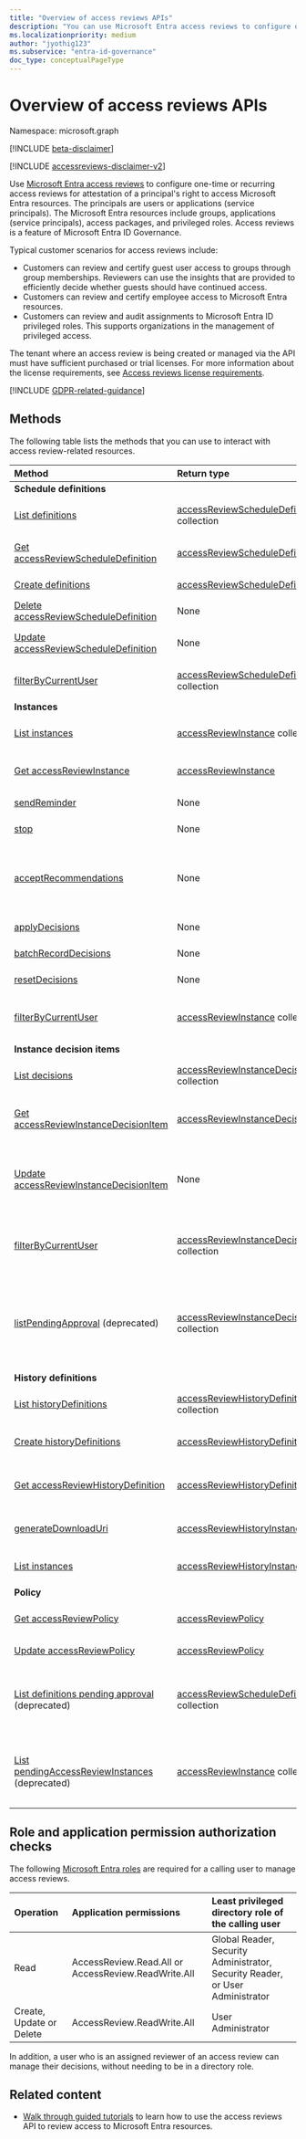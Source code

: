 ```yaml
---
title: "Overview of access reviews APIs"
description: "You can use Microsoft Entra access reviews to configure one-time or recurring access reviews for attestation of a principal's access rights."
ms.localizationpriority: medium
author: "jyothig123"
ms.subservice: "entra-id-governance"
doc_type: conceptualPageType
---
```


# Overview of access reviews APIs

Namespace: microsoft.graph

[!INCLUDE [beta-disclaimer](../../includes/beta-disclaimer.md)]

[!INCLUDE [accessreviews-disclaimer-v2](../../includes/accessreviews-disclaimer-v2.md)]

Use [Microsoft Entra access reviews](/entra/id-governance/access-reviews-overview) to configure one-time or recurring access reviews for attestation of a principal's right to access Microsoft Entra resources. The principals are users or applications (service principals). The Microsoft Entra resources include groups, applications (service principals), access packages, and privileged roles. Access reviews is a feature of Microsoft Entra ID Governance.

Typical customer scenarios for access reviews include:

- Customers can review and certify guest user access to groups through group memberships. Reviewers can use the insights that are provided to efficiently decide whether guests should have continued access.
- Customers can review and certify employee access to Microsoft Entra resources.
- Customers can review and audit assignments to Microsoft Entra ID privileged roles. This supports organizations in the management of privileged access.

The tenant where an access review is being created or managed via the API must have sufficient purchased or trial licenses. For more information about the license requirements, see [Access reviews license requirements](/azure/active-directory/governance/access-reviews-overview#license-requirements).

[!INCLUDE [GDPR-related-guidance](../../includes/gdpr-msgraph-export-note.md)]

## Methods

The following table lists the methods that you can use to interact with access review-related resources.

| Method           | Return type    |Description|
|:---------------|:--------|:----------|
|**Schedule definitions**| | |
|[List definitions](../api/accessreviewset-list-definitions.md) | [accessReviewScheduleDefinition](accessreviewscheduledefinition.md) collection | Get a list of the [accessReviewScheduleDefinition](../resources/accessreviewscheduledefinition.md) objects and their properties. |
|[Get accessReviewScheduleDefinition](../api/accessreviewscheduledefinition-get.md) | [accessReviewScheduleDefinition](accessreviewscheduledefinition.md) | Get an accessReviewScheduleDefinition object and its properties. |
|[Create definitions](../api/accessreviewset-post-definitions.md) | [accessReviewScheduleDefinition](accessreviewscheduledefinition.md) | Create a new accessReviewScheduleDefinition. |
|[Delete accessReviewScheduleDefinition](../api/accessreviewscheduledefinition-delete.md) | None | Delete an accessReviewScheduleDefinition. |
|[Update accessReviewScheduleDefinition](../api/accessreviewscheduledefinition-update.md) | None | Update properties of an accessReviewScheduleDefinition with a specified identifier. |
|[filterByCurrentUser](../api/accessreviewscheduledefinition-filterbycurrentuser.md)|[accessReviewScheduleDefinition](../resources/accessreviewscheduledefinition.md) collection|Retrieves all definitions for which the calling user is a reviewer on one or more instance.|
|**Instances**| | |
|[List instances](../api/accessreviewscheduledefinition-list-instances.md) | [accessReviewInstance](accessreviewinstance.md) collection | Get a list of the [accessReviewInstance](../resources/accessreviewinstance.md) objects and their properties. |
|[Get accessReviewInstance](../api/accessreviewinstance-get.md) | [accessReviewInstance](accessreviewinstance.md) | Read the properties and relationships of an [accessReviewInstance](../resources/accessreviewinstance.md) object. |
|[sendReminder](../api/accessreviewinstance-sendreminder.md) | None | Send a reminder to the reviewers of an accessReviewInstance. |
|[stop](../api/accessreviewinstance-stop.md) | None | Manually stop an accessReviewInstance. |
|[acceptRecommendations](../api/accessreviewinstance-acceptrecommendations.md) | None | Allows the calling user to accept the decision recommendation for each NotReviewed accessReviewInstanceDecisionItem that they are the reviewer on for a specific accessReviewInstance. |
|[applyDecisions](../api/accessreviewinstance-applydecisions.md) | None | Manually apply decisions on an accessReviewInstance. |
|[batchRecordDecisions](../api/accessreviewinstance-batchrecorddecisions.md)|None|Review batches of principals or resources in one call.|
|[resetDecisions](../api/accessreviewinstance-resetdecisions.md)|None|Resets all decision items on an instance to `notReviewed`.|
|[filterByCurrentUser](../api/accessreviewinstance-filterbycurrentuser.md)|[accessReviewInstance](../resources/accessreviewinstance.md) collection|Returns all instances on a given [accessReviewScheduleDefinition](accessreviewscheduledefinition.md) for which the calling user is the reviewer of one or more decisions.|
|**Instance decision items**| | |
|[List decisions](../api/accessreviewinstance-list-decisions.md) | [accessReviewInstanceDecisionItem](accessreviewinstancedecisionitem.md) collection | Get a list of the [accessReviewInstanceDecisionItem](../resources/accessreviewinstancedecisionitem.md) objects and their properties.|
|[Get accessReviewInstanceDecisionItem](../api/accessreviewinstancedecisionitem-get.md)|[accessReviewInstanceDecisionItem](../resources/accessreviewinstancedecisionitem.md)|Read the properties and relationships of an [accessReviewInstanceDecisionItem](../resources/accessreviewinstancedecisionitem.md) object.|
|[Update accessReviewInstanceDecisionItem](../api/accessreviewinstancedecisionitem-update.md) | None | For any accessReviewInstanceDecisionItems that the calling user is assigned a reviewer on, calling user can record a decision by patching the decision object. |
|[filterByCurrentUser](../api/accessreviewinstancedecisionitem-filterbycurrentuser.md)|[accessReviewInstanceDecisionItem](../resources/accessreviewinstancedecisionitem.md) collection|Retrieves all [accessReviewInstanceDecisionItems](accessreviewinstancedecisionitem.md) objects where the calling use is the reviewer for a given [accessReviewInstance](accessreviewinstance.md).|
|[listPendingApproval](../api/accessreviewinstancedecisionitem-listpendingapproval.md) (deprecated) | [accessReviewInstanceDecisionItem](accessreviewinstancedecisionitem.md) collection | Get all accessReviewInstanceDecisionItems assigned to the calling user, for a specific accessReviewInstance. This method is being deprecated and replaced by [accessReviewInstanceDecisionItem: filterByCurrentUser](../api/accessreviewinstancedecisionitem-filterbycurrentuser.md). |
|**History definitions**| | |
|[List historyDefinitions](../api/accessreviewset-list-historydefinitions.md)|[accessReviewHistoryDefinition](accessreviewhistorydefinition.md) collection|Get a list of the [accessReviewHistoryDefinition](accessreviewhistorydefinition.md) objects and their properties.|
|[Create historyDefinitions](../api/accessreviewset-post-historydefinitions.md)|[accessReviewHistoryDefinition](accessreviewhistorydefinition.md)|Create a new [accessReviewHistoryDefinition](accessreviewhistorydefinition.md) object.|
|[Get accessReviewHistoryDefinition](../api/accessreviewhistorydefinition-get.md)|[accessReviewHistoryDefinition](accessreviewhistorydefinition.md)|Read the properties and relationships of an [accessReviewHistoryDefinition](accessreviewhistorydefinition.md) object.|
|[generateDownloadUri](../api/accessreviewhistoryinstance-generatedownloaduri.md)|[accessReviewHistoryInstance](accessreviewhistoryinstance.md)|Generate a URI for an instance that can be used to retrieve review history data.|
|[List instances](../api/accessreviewhistorydefinition-list-instances.md)|[accessReviewHistoryInstance](accessreviewhistoryinstance.md)|Retrieve a list of the [accessReviewHistoryInstance](accessreviewhistoryinstance.md) objects and their properties.|
|**Policy**| | |
|[Get accessReviewPolicy](../api/accessreviewpolicy-get.md)|[accessReviewPolicy](../resources/accessreviewpolicy.md)|Read the properties and relationships of an [accessReviewPolicy](../resources/accessreviewpolicy.md) object.|
|[Update accessReviewPolicy](../api/accessreviewpolicy-update.md)|[accessReviewPolicy](../resources/accessreviewpolicy.md)|Update the properties of an [accessReviewPolicy](../resources/accessreviewpolicy.md) object.|
|[List definitions pending approval](../api/accessreviewscheduledefinition-filterbycurrentuser.md) (deprecated)|[accessReviewScheduleDefinition](../resources/accessreviewscheduledefinition.md) collection|Retrieves all definitions for which the calling user is a reviewer on one or more instance. This method is being deprecated and replaced by [accessReviewScheduleDefinition: filterByCurrentUser](../api/accessreviewscheduledefinition-filterbycurrentuser.md).|
|[List pendingAccessReviewInstances](../api/accessreviewinstance-pendingaccessreviewinstances.md) (deprecated) | [accessReviewInstance](accessreviewinstance.md) collection | Get all pending accessReviewInstance resources assigned to the calling user. This method is being deprecated and replaced by [accessReviewInstance: filterByCurrentUser](../api/accessreviewinstance-filterbycurrentuser.md). |

## Role and application permission authorization checks

The following [Microsoft Entra roles](/entra/identity/role-based-access-control/permissions-reference?toc=%2Fgraph%2Ftoc.json) are required for a calling user to manage access reviews.

| Operation | Application permissions | Least privileged directory role of the calling user |
|:------------------|:------------|:--------------------------------------------|
| Read | AccessReview.Read.All or AccessReview.ReadWrite.All | Global Reader, Security Administrator, Security Reader, or User Administrator |
| Create, Update or Delete | AccessReview.ReadWrite.All | User Administrator |

In addition, a user who is an assigned reviewer of an access review can manage their decisions, without needing to be in a directory role.

## Related content

- [Walk through guided tutorials](/graph/tutorial-accessreviews-securitygroup) to learn how to use the access reviews API to review access to Microsoft Entra resources.